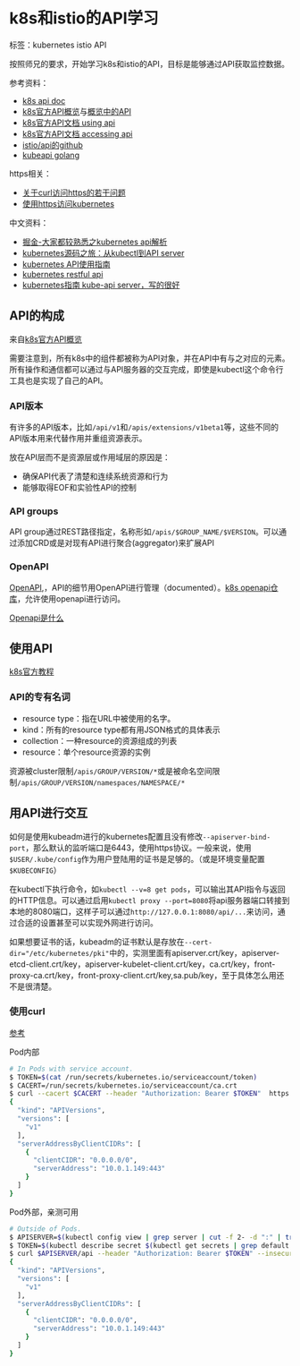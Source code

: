 # k8s和istio的API学习

标签：kubernetes istio API

按照师兄的要求，开始学习k8s和istio的API，目标是能够通过API获取监控数据。

参考资料：

* [k8s api doc](https://kubernetes.io/docs/reference/generated/kubernetes-api/v1.10/)
* [k8s官方API概览](https://kubernetes.io/docs/reference/using-api/api-overview/)与[概览中的API](https://kubernetes.io/docs/concepts/overview/kubernetes-api/)
* [k8s官方API文档 using api](https://kubernetes.io/docs/reference/using-api/api-concepts/)
* [k8s官方API文档 accessing api](https://kubernetes.io/docs/reference/access-authn-authz/controlling-access/)
* [istio/api的github](https://github.com/istio/api)
* [kubeapi golang](https://github.com/kubernetes/client-go/)

https相关：

* [关于curl访问https的若干问题](https://blog.csdn.net/q553716434/article/details/39500467)
* [使用https访问kubernetes](https://www.jianshu.com/p/af4f9349c3c2)

中文资料：

* [掘金-大家都较熟悉之kubernetes api解析](https://juejin.im/post/5a11131ff265da4315237fcb)
* [kubernetes源码之旅：从kubectl到API server](https://www.kubernetes.org.cn/2324.html)
* [kubernetes API使用指南](https://www.jianshu.com/p/91d0330f4bf1)
* [kubernetes restful api](https://blog.csdn.net/jinzhencs/article/details/51452208)
* [kubernetes指南 kube-api server，写的很好](https://kubernetes.feisky.xyz/he-xin-yuan-li/index-1/apiserver)

## API的构成

来自[k8s官方API概览](https://kubernetes.io/docs/reference/using-api/api-overview/)

需要注意到，所有k8s中的组件都被称为API对象，并在API中有与之对应的元素。所有操作和通信都可以通过与API服务器的交互完成，即使是kubectl这个命令行工具也是实现了自己的API。

### API版本

有许多的API版本，比如`/api/v1`和`/apis/extensions/v1beta1`等，这些不同的API版本用来代替作用并重组资源表示。

放在API层而不是资源层或作用域层的原因是：

* 确保API代表了清楚和连续系统资源和行为
* 能够取得EOF和实验性API的控制

### API groups

API group通过REST路径指定，名称形如`/apis/$GROUP_NAME/$VERSION`。可以通过添加CRD或是对现有API进行聚合(aggregator)来扩展API

### OpenAPI

[OpenAPI](https://www.openapis.org/),，API的细节用OpenAPI进行管理（documented）。[k8s openapi仓库](https://github.com/kubernetes/kube-openapi)，允许使用openapi进行访问。

[Openapi是什么](https://swagger.io/docs/specification/about/)

## 使用API

[k8s官方教程](https://kubernetes.io/docs/reference/using-api/api-concepts/)

### API的专有名词

* resource type：指在URL中被使用的名字。
* kind：所有的resource type都有用JSON格式的具体表示
* collection：一种resource的资源组成的列表
* resource：单个resource资源的实例

资源被cluster限制`/apis/GROUP/VERSION/*`或是被命名空间限制`/apis/GROUP/VERSION/namespaces/NAMESPACE/*`

## 用API进行交互

如何是使用kubeadm进行的kubernetes配置且没有修改`--apiserver-bind-port`，那么默认的监听端口是6443，使用https协议。一般来说，使用`$USER/.kube/config`作为用户登陆用的证书是足够的。（或是环境变量配置`$KUBECONFIG`）

在kubectl下执行命令，如`kubectl --v=8 get pods`，可以输出其API指令与返回的HTTP信息。可以通过启用`kubectl proxy --port=8080`将api服务器端口转接到本地的8080端口，这样子可以通过`http://127.0.0.1:8080/api/...`来访问，通过合适的设置甚至可以实现外网进行访问。

如果想要证书的话，kubeadm的证书默认是存放在`--cert-dir="/etc/kubernetes/pki"`中的，实测里面有apiserver.crt/key，apiserver-etcd-client.crt/key，apiserver-kubelet-client.crt/key，ca.crt/key，front-proxy-ca.crt/key，front-proxy-client.crt/key,sa.pub/key，至于具体怎么用还不是很清楚。

### 使用curl

[参考](https://kubernetes.feisky.xyz/he-xin-yuan-li/index-1/apiserver)

Pod内部

```bash
# In Pods with service account.
$ TOKEN=$(cat /run/secrets/kubernetes.io/serviceaccount/token)
$ CACERT=/run/secrets/kubernetes.io/serviceaccount/ca.crt
$ curl --cacert $CACERT --header "Authorization: Bearer $TOKEN"  https://$KUBERNETES_SERVICE_HOST:$KUBERNETES_SERVICE_PORT/api
{
  "kind": "APIVersions",
  "versions": [
    "v1"
  ],
  "serverAddressByClientCIDRs": [
    {
      "clientCIDR": "0.0.0.0/0",
      "serverAddress": "10.0.1.149:443"
    }
  ]
}
```

Pod外部，亲测可用

```bash
# Outside of Pods.
$ APISERVER=$(kubectl config view | grep server | cut -f 2- -d ":" | tr -d " ")
$ TOKEN=$(kubectl describe secret $(kubectl get secrets | grep default | cut -f1 -d ' ') | grep -E '^token'| cut -f2 -d':'| tr -d '\t')
$ curl $APISERVER/api --header "Authorization: Bearer $TOKEN" --insecure
{
  "kind": "APIVersions",
  "versions": [
    "v1"
  ],
  "serverAddressByClientCIDRs": [
    {
      "clientCIDR": "0.0.0.0/0",
      "serverAddress": "10.0.1.149:443"
    }
  ]
}
```